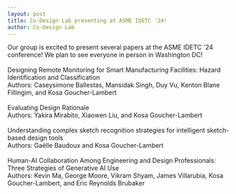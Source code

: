 ```yaml
---
layout: post
title: Co-Design Lab presenting at ASME IDETC '24!
author: Co-Design Lab
---
```


Our group is excited to present several papers at the ASME IDETC '24 conference! We plan to see everyone in person in Washington DC!
<br>
<br>
Designing Remote Monitoring for Smart Manufacturing Facilities: Hazard Identification and Classification  
Authors: Caseysimone Ballestas, Mansidak Singh, Duy Vu, Kenton Blane Fillingim, and Kosa Goucher-Lambert
<br>
<br>
Evaluating Design Rationale  
Authors: Yakira Mirabito, Xiaowen Liu, and Kosa Goucher-Lambert
<br>
<br>
Understanding complex sketch recognition strategies for intelligent sketch-based design tools  
Authors: Gaëlle Baudoux and Kosa Goucher-Lambert 
<br>
<br>
Human-AI Collaboration Among Engineering and Design Professionals: Three Strategies of Generative AI Use  
Authors: Kevin Ma, George Moore, Vikram Shyam, James Villarubia, Kosa Goucher-Lambert, and Eric Reynolds Brubaker
